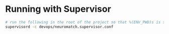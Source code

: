 # Running with Supervisor

```sh
# run the following in the root of the project so that %(ENV_PWD)s is set to path to root of the project
supervisord -c devops/neuromatch.supervisor.conf
```
